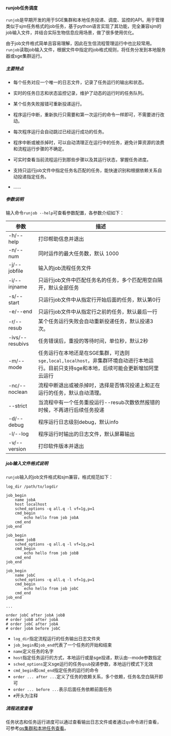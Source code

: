 #### runjob任务调度

`runjob`是早期开发的用于SGE集群和本地任务投递、调度、监控的API。用于管理类似于sjm任务格式的job任务，基于python语言实现了其功能，完全兼容sjm的job输入文件，并结合实际生物信息应用场景，做了很多使用优化。

由于job文件格式简单且容易理解，因此在生信流程管理运行中也比较常用。`runjob`读取job输入文件，根据文件中指定的job格式规则，将任务分发到本地服务器或sge集群运行。

##### 主要特点

+ 每个任务对应一个唯一的日志文件，记录了任务运行的输出和状态。

+ 实时的任务日志和状态监控记录，维护了动态的运行时的任务队列。
+ 某个任务失败报错可重新投递运行。
+ 程序运行中断，重新执行只需要和第一次运行的命令一样即可，不需要进行改动。
+ 每次程序运行会自动跳过已经运行成功的任务。
+ 程序中断或被杀掉时，可以自动清理正在运行中的任务，避免计算资源的浪费和流程运行步骤的不确定。
+ 可实时查看当前流程运行到那些步骤以及其运行状态，掌握任务进度。
+ 支持只运行job文件中指定任务名匹配的任务，能快速识别和根据依赖关系自动投递指定任务。
+ ......



##### 参数说明

输入命令`runjob --help`可查看参数配置，各参数介绍如下：

| 参数            | 描述                                                         |
| --------------- | ------------------------------------------------------------ |
| -h/--help       | 打印帮助信息并退出                                           |
| -n/--num        | 同时运作的最大任务数，默认 1000                              |
| -j/--jobfile    | 输入的job流程任务文件                                        |
| -i/--injname    | 只运行job文件中匹配任务名的任务，多个匹配用空白隔开，默认全部任务 |
| -s/--start      | 只运行job文件中从指定行开始后面的任务，默认第0行             |
| -e/--end        | 只运行job文件中从指定行之前的任务，默认最后一行              |
| -r/--resub      | 某个任务运行失败会自动重新投递任务，默认投递3次。            |
| -ivs/--resubivs | 任务错误后，重投的等待时间，单位秒，默认2秒                  |
| -m/--mode       | 任务运行在本地还是在SGE集群，可选则`sge,local,localhost`，非集群环境自动进行本地运行。目前只支持sge和本地，后续可能会更新增加阿里云运行 |
| -nc/--noclean   | 流程中断退出或被杀掉时，选择是否情况投递上和正在运行的任务，默认自动清理。 |
| --strict        | 当流程中有一个任务重投运行--resub次数依然报错的时候，不再进行后续任务投递 |
| -d/--debug      | 程序运行日志级别debug，默认info                              |
| -l/--log        | 程序运行时输出的日志文件，默认屏幕输出                       |
| -v/--version    | 打印软件版本并退出                                           |



##### job输入文件格式说明

`runjob`输入的job文件格式和sjm兼容，格式规范如下：

```
log_dir /path/to/logdir

job_begin
    name jobA
    host localhost
    sched_options -q all.q -l vf=1g,p=1
    cmd_begin
        echo hello from job jobA
    cmd_end
job_end

job_begin
    name jobB
    sched_options -q all.q -l vf=1g,p=1
    cmd_begin
        echo hello from job jobB
    cmd_end
job_end

job_begin
    name jobC
    sched_options -q all.q -l vf=1g,p=1
    cmd_begin
        echo hello from job jobC
    cmd_end
job_end

...

order jobC after jobA jobB
# order jobB after jobA
# order jobC after jobA
# order jobA before jobC
```

+ `log_dir`指定流程运行的任务输出日志文件夹
+ `job_begin`和`job_end`代表了一个任务的开始和结束
+ `name`定义任务的名字
+ `host`指定任务运行的方式，本地运行或是sge投递，默认由--mode参数指定
+ `sched_options`定义sge运行的任务`qsub`投递参数，本地运行模式下无效
+ `cmd_begin`和`cmd_end`指定任务的运行的命令
+ `order ... after ...`定义了任务的依赖关系，多个依赖，任务名空白隔开即可
+ `order ... before ...`表示后面任务依赖前面任务
+ `#`开头为注释



##### 流程进度查看

任务状态和任务运行进度可以通过查看输出日志文件或者通过`qs`命令进行查看，可参考[qs集群和本地任务查看](./qs集群和本地任务查看.md)。
